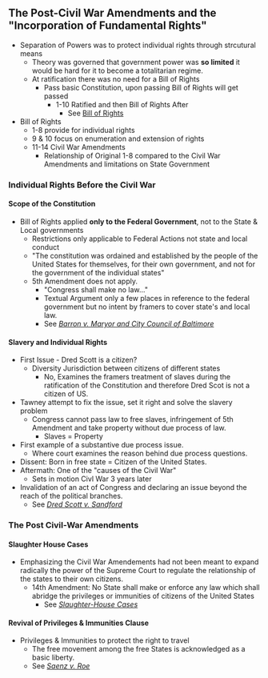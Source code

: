 ## The Post-Civil War Amendments and the "Incorporation of Fundamental Rights"
- Separation of Powers was to protect individual rights through strcutural means
  - Theory was governed that government power was **so limited** it would be hard for it to become a totalitarian regime.
  - At ratification there was no need for a Bill of Rights
    - Pass basic Constitution, upon passing Bill of Rights will get passed
      - 1-10 Ratified and then Bill of Rights After
        - See [Bill of Rights](link)
- Bill of Rights
  - 1-8 provide for individual rights
  - 9 & 10 focus on enumeration and extension of rights
  - 11-14 Civil War Amendments
    - Relationship of Original 1-8 compared to the Civil War Amendments and limitations on State Government

### Individual Rights Before the Civil War

#### Scope of the Constitution
- Bill of Rights applied **only to the Federal Government**, not to the State & Local governments
  - Restrictions only applicable to Federal Actions not state and local conduct
  - "The constitution was ordained and established by the people of the United States for themselves, for their own government, and not for the government of the individual states"
  - 5th Amendment does not apply.
    - "Congress shall make no law..."
    - Textual Argument only a few places in reference to the federal government but no intent by framers to cover state's and local law.
    - See *[Barron v. Maryor and City Council of Baltimore](link)*


#### Slavery and Individual Rights
  - First Issue - Dred Scott is a citizen?
    - Diversity Jurisdiction between citizens of different states
      - No, Examines the framers treatment of slaves during the ratification of the Constitution and therefore Dred Scot is not a citizen of US.
  - Tawney attempt to fix the issue, set it right and solve the slavery problem
    - Congress cannot pass law to free slaves, infringement of 5th Amendment and take property without due process of law.
      - Slaves = Property
  - First example of a substantive due process issue.
    - Where court examines the reason behind due process questions.
  - Dissent: Born in free state = Citizen of the United States.
  - Aftermath: One of the "causes of the Civil War"
    - Sets in motion Civl War 3 years later
  - Invalidation of an act of Congress and declaring an issue beyond the reach of the political branches.
    - See *[Dred Scott v. Sandford](link)*

### The Post Civil-War Amendments

#### Slaughter House Cases
- Emphasizing the Civil War Amendements had not been meant to expand radically the power of the Supreme Court to regulate the relationship of the states to their own citizens.
  - 14th Amendment: No State shall make or enforce any law which shall abridge the privileges or immunities of citizens of the United States
    - See *[Slaughter-House Cases](link)*

#### Revival of Privileges & Immunities Clause
- Privileges & Immunities to protect the right to travel
  - The free movement among the free States is acknowledged as a basic liberty.
  - See *[Saenz v. Roe](link)*
